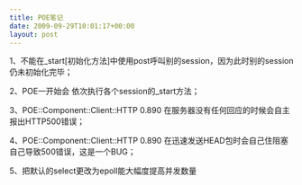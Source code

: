 ```yaml
---
title: POE笔记
date: 2009-09-29T10:01:17+00:00
layout: post
---
```

1、不能在_start[初始化方法]中使用post呼叫别的session，因为此时别的session仍未初始化完毕；
  
2、POE一开始会 依次执行各个session的_start方法；
  
3、POE::Component::Client::HTTP 0.890 在服务器没有任何回应的时候会自主报出HTTP500错误；
  
4、POE::Component::Client::HTTP 0.890 在迅速发送HEAD包时会自己住阻塞自己导致500错误，这是一个BUG；
  
5、把默认的select更改为epoll能大幅度提高并发数量
